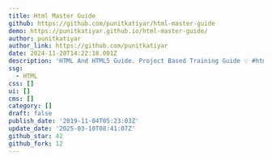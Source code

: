 ```yaml
---
title: Html Master Guide
github: https://github.com/punitkatiyar/html-master-guide
demo: https://punitkatiyar.github.io/html-master-guide/
author: punitkatiyar
author_link: https://github.com/punitkatiyar
date: 2024-11-28T14:22:18.001Z
description: 'HTML And HTML5 Guide. Project Based Training Guide 💡 #htmlmasterguide'
ssg:
  - HTML
css: []
ui: []
cms: []
category: []
draft: false
publish_date: '2019-11-04T05:23:03Z'
update_date: '2025-03-10T08:41:07Z'
github_star: 42
github_fork: 12
---
```

